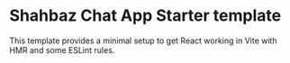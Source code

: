 # Shahbaz Chat App Starter template

This template provides a minimal setup to get React working in Vite with HMR and some ESLint rules.
